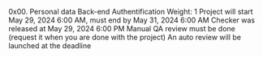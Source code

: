 0x00. Personal data
Back-end
Authentification
 Weight: 1
 Project will start May 29, 2024 6:00 AM, must end by May 31, 2024 6:00 AM
 Checker was released at May 29, 2024 6:00 PM
 Manual QA review must be done (request it when you are done with the project)
 An auto review will be launched at the deadline

